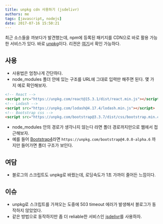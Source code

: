 ```yaml
---
title: unpkg cdn 사용하기 (jsdelivr)
authors: me
tags: [javascript, nodejs]
date: 2017-07-16 15:50:21
---
```


최근 소스들을 까보다가 발견했는데, npm에 등록된 패키지를 CDN으로 바로 활용 가능한 서비스가 있다.
바로 [unpkg](https://unpkg.com/#/)이다. 리젼은 [여기](https://unpkg.com/#/stats)서 확인 가능하다.

## 사용

- 사용법은 엄청나게 간단하다.
- node_modules 폴더 안에 있는 구조를 URL에 그대로 입력만 해주면 된다.
몇 가지 예로 확인해보자.

```html
<!-- React -->
<script src="https://unpkg.com/react@15.3.1/dist/react.min.js"></script>
<!-- Lodash -->
<script src="https://unpkg.com/lodash@4.17.4/lodash.min.js"></script>
<!-- Bootstrap css -->
<script src="https://unpkg.com/bootstrap@3.3.7/dist/css/bootstrap.min.css"></script>
```

- node_modules 안의 경로가 생각나지 않는다 라면 폴더 경로까지만으로 웹에서 접근해보자.
- 예를 들어 [Bootstrap4](https://unpkg.com/bootstrap@4.0.0-alpha.6/)라면 `https://unpkg.com/bootstrap@4.0.0-alpha.6` 까지만 들어가면 폴더 구조가 보인다.

## 여담

- 블로그의 스크립트도 unpkg로 바꿨는데, 로딩속도가 1초 가까이 줄어든 느낌이다.

## 이슈

- unpkg로 스크립트를 가져오는 도중에 503 timeout 에러가 발생해서 블로그가 동작하지 않았었다.
- 같은 방법으로 동작하지만 좀 더 reliable한 서비스인 [jsdelivr](https://www.jsdelivr.com/)를 사용하자.
